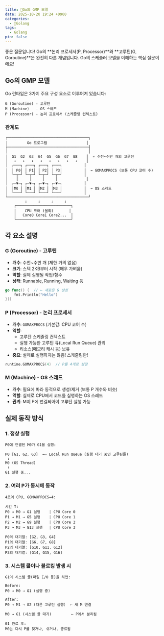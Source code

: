 ```yaml
---
title: Go의 GMP 모델
date: 2025-10-20 19:24 +0900
categories:
  - Golang
tags:
  - Golang
pin: false
---
```


좋은 질문입니다! Go의 **논리 프로세서(P, Processor)**와 **고루틴(G, Goroutine)**은 완전히 다른 개념입니다. Go의 스케줄러 모델을 이해하는 핵심 질문이에요!

## Go의 GMP 모델

Go 런타임은 3가지 주요 구성 요소로 이루어져 있습니다:

```
G (Goroutine) - 고루틴
M (Machine)   - OS 스레드
P (Processor) - 논리 프로세서 (스케줄링 컨텍스트)
```

### 관계도

```
┌─────────────────────────────────────┐
│         Go 프로그램                  │
├─────────────────────────────────────┤
│                                     │
│  G1  G2  G3  G4  G5  G6  G7  G8    │  ← 수천~수만 개의 고루틴
│   ↓   ↓   ↓   ↓   ↓   ↓   ↓   ↓    │
│  ┌───┐ ┌───┐ ┌───┐ ┌───┐          │
│  │ P0│ │ P1│ │ P2│ │ P3│          │  ← GOMAXPROCS (보통 CPU 코어 수)
│  └─┬─┘ └─┬─┘ └─┬─┘ └─┬─┘          │
│    │     │     │     │             │
│  ┌─▼─┐ ┌─▼─┐ ┌─▼─┐ ┌─▼─┐          │
│  │M0 │ │M1 │ │M2 │ │M3 │          │  ← OS 스레드
│  └───┘ └───┘ └───┘ └───┘          │
└─────────────────────────────────────┘
         ↓     ↓     ↓     ↓
    ┌─────────────────────────┐
    │    CPU 코어 (물리)       │
    │   Core0 Core1 Core2...  │
    └─────────────────────────┘
```

## 각 요소 설명

### G (Goroutine) - 고루틴
- **개수**: 수천~수만 개 (제한 거의 없음)
- **크기**: 스택 2KB부터 시작 (매우 가벼움)
- **역할**: 실제 실행될 작업/함수
- **상태**: Runnable, Running, Waiting 등

```go
go func() {  // ← 새로운 G 생성
    fmt.Println("Hello")
}()
```

### P (Processor) - 논리 프로세서
- **개수**: `GOMAXPROCS` (기본값: CPU 코어 수)
- **역할**: 
  - 고루틴 스케줄링 컨텍스트
  - 실행 가능한 고루틴 큐(Local Run Queue) 관리
  - 리소스(메모리 캐시 등) 보유
- **중요**: 실제로 실행하지는 않음! 스케줄링만!

```go
runtime.GOMAXPROCS(4)  // P를 4개로 설정
```

### M (Machine) - OS 스레드
- **개수**: 필요에 따라 동적으로 생성/제거 (보통 P 개수와 비슷)
- **역할**: 실제로 CPU에서 코드를 실행하는 OS 스레드
- **관계**: M이 P에 연결되어야 고루틴 실행 가능

## 실제 동작 방식

### 1. 정상 실행

```
P0에 연결된 M0가 G1을 실행:

P0 [G1, G2, G3]  ←─ Local Run Queue (실행 대기 중인 고루틴들)
 ↓
M0 (OS Thread)
 ↓
G1 실행 중...
```

### 2. 여러 P가 동시에 동작

```
4코어 CPU, GOMAXPROCS=4:

시간 T:
P0 → M0 → G1 실행    | CPU Core 0
P1 → M1 → G5 실행    | CPU Core 1
P2 → M2 → G9 실행    | CPU Core 2
P3 → M3 → G13 실행   | CPU Core 3

P0의 대기열: [G2, G3, G4]
P1의 대기열: [G6, G7, G8]
P2의 대기열: [G10, G11, G12]
P3의 대기열: [G14, G15, G16]
```

### 3. 시스템 콜이나 블로킹 발생 시

```
G1이 시스템 콜(파일 I/O 등)을 하면:

Before:
P0 → M0 → G1 (실행 중)

After:
P0 → M1 → G2 (다른 고루틴 실행)  ← 새 M 연결
     
M0 → G1 (시스템 콜 대기)         ← P에서 분리됨

G1 완료 후:
M0는 다시 P를 찾거나, 쉬거나, 종료됨
```